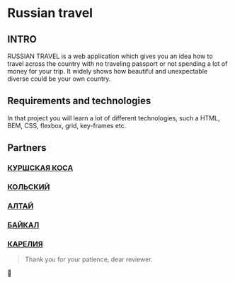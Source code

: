 # Russian travel

## INTRO
RUSSIAN TRAVEL is a web application which gives you an idea how to travel across the country with no traveling passport or not spending a lot of money for your trip. It widely shows how beautiful and unexpectable diverse could be your own country.

## __Requirements and technologies__

In that project you will learn a lot of different technologies, such a  HTML, BEM, CSS, flexbox, grid, key-frames etc.

## __Partners__

### [КУРШСКАЯ КОСА](http://park-kosa.ru)
### [КОЛЬСКИЙ](https://yourshot.nationalgeographic.com/photos/?keywords=kolskiy)
### [АЛТАЙ](https://www.facebook.com/vera.bashmakova/posts/10156011613718822)
### [БАЙКАЛ](https://vk.com/baikalmile)
### [КАРЕЛИЯ](http://vodlozero.ru)

>Thank you for your patience, dear reviewer.

:tractor: